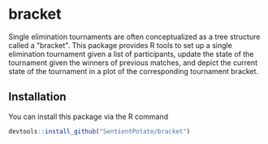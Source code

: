 # bracket

Single elimination tournaments are often conceptualized as a tree structure called a "bracket".
This package provides R tools to set up a single elimination tournament given a list of participants,
update the state of the tournament given the winners of previous matches,
and depict the current state of the tournament in a plot of the corresponding tournament bracket.

## Installation

You can install this package via the R command

```r
devtools::install_github("SentientPotato/bracket")
```
